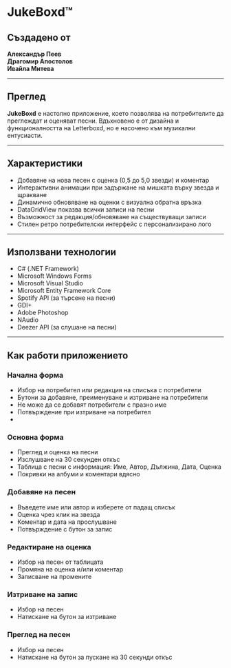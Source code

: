 # JukeBoxd™

## Създадено от
**Александър Пеев**  
**Драгомир Апостолов**  
**Ивайла Митева**

---

## Преглед
**JukeBoxd** е настолно приложение, което позволява на потребителите да преглеждат и оценяват песни. Вдъхновено е от дизайна и функционалността на Letterboxd, но е насочено към музикални ентусиасти.

---

## Характеристики

- Добавяне на нова песен с оценка (0,5 до 5,0 звезди) и коментар  
- Интерактивни анимации при задържане на мишката върху звезда и щракване  
- Динамично обновяване на оценки с визуална обратна връзка  
- DataGridView показва всички записи на песни  
- Възможност за редакция/обновяване на съществуващи записи  
- Стилен ретро потребителски интерфейс с персонализирано лого  

---

## Използвани технологии

- C# (.NET Framework)  
- Microsoft Windows Forms  
- Microsoft Visual Studio  
- Microsoft Entity Framework Core  
- Spotify API (за търсене на песни)  
- GDI+  
- Adobe Photoshop  
- NAudio  
- Deezer API (за слушане на песни)  

---

## Как работи приложението

### Начална форма
- Избор на потребител или редакция на списъка с потребители
- Бутони за добавяне, преименуване и изтриване на потребители
- Не може да се добавят потребители с празно име
- Потвърждение при изтриване на потребител
- 
### Основна форма
- Преглед и оценка на песни
- Изслушване на 30 секунден откъс
- Таблица с песни с информация: Име, Автор, Дължина, Дата, Оценка
- Покривки на албуми и коментари вдясно

### Добавяне на песен
- Въведете име или автор и изберете от падащ списък
- Оценка чрез клик на звезда
- Коментар и дата на прослушване
- Потвърждение с бутон за запис

### Редактиране на оценка
- Избор на песен от таблицата
- Промяна на оценка и/или коментар
- Записване на промените

### Изтриване на запис
- Избор на песен
- Натискане на бутон за изтриване

### Преглед на песен
- Избор на песен
- Натискане на бутон за пускане на 30 секунди откъс
